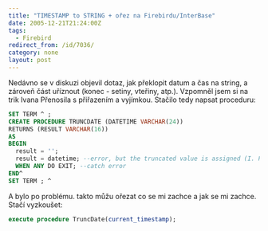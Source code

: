 ```yaml
---
title: "TIMESTAMP to STRING + ořez na Firebirdu/InterBase"
date: 2005-12-21T21:24:00Z
tags:
  - Firebird
redirect_from: /id/7036/
category: none
layout: post
---
```

Nedávno se v diskuzi objevil dotaz, jak překlopit datum a čas na string, a zároveň část uříznout (konec - setiny, vteřiny, atp.). Vzpomněl jsem si na trik Ivana Přenosila s přiřazením a vyjímkou. Stačilo tedy napsat proceduru:

```sql
SET TERM ^ ;
CREATE PROCEDURE TRUNCDATE (DATETIME VARCHAR(24))
RETURNS (RESULT VARCHAR(16))
AS
BEGIN
  result = '';
  result = datetime; --error, but the truncated value is assigned (I. Prenosil's tip)
  WHEN ANY DO EXIT; --catch error
END^
SET TERM ; ^
```

A bylo po problému. takto můžu ořezat co se mi zachce a jak se mi zachce. Stačí vyzkoušet:

```sql
execute procedure TruncDate(current_timestamp);
```

